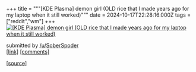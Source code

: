+++
title = """[KDE Plasma] demon girl (OLD rice that I made years ago for my laptop when it still worked)"""
date = 2024-10-17T22:28:16.000Z
tags = ["reddit","wm"]
+++
[![[KDE Plasma] demon girl (OLD rice that I made years ago for my laptop when it still worked)](https://preview.redd.it/f8w4rzx77evd1.png?width=640&crop=smart&auto=webp&s=67605fe737bc657fa5c7ae2f45abc70eb235be00 "[KDE Plasma] demon girl (OLD rice that I made years ago for my laptop when it still worked)")](https://www.reddit.com/r/unixporn/comments/1g638pi/kde_plasma_demon_girl_old_rice_that_i_made_years/)

submitted by [/u/SoberSpoder](https://www.reddit.com/user/SoberSpoder)  
[\[link\]](https://i.redd.it/f8w4rzx77evd1.png) [\[comments\]](https://www.reddit.com/r/unixporn/comments/1g638pi/kde_plasma_demon_girl_old_rice_that_i_made_years/)

[[source]](https://www.reddit.com/r/unixporn/comments/1g638pi/kde_plasma_demon_girl_old_rice_that_i_made_years/)
